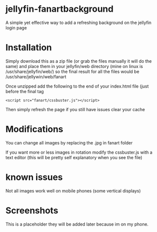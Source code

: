 # jellyfin-fanartbackground
A simple yet effective way to add a refreshing background on the jellyfin login page

# Installation
Simply download this as a zip file (or grab the files manually it will do the same) and place them in your jellyfin/web directory (mine on linux is /usr/share/jellyfin/web/) so the final result for all the files would be /usr/share/jellywin/web/fanart

Once unzipped add the following to the end of your index.html file (just before the final </body> tag

    <script src="fanart/cssbuster.js"></script>

Then simply refresh the page if you still have issues clear your cache

# Modifications
You can change all images by replacing the .jpg in fanart folder

If you want more or less images in rotation modify the cssbuster.js with a text editor (this will be pretty self explanatory when you see the file)

# known issues 
Not all images work well on mobile phones (some vertical displays)

# Screenshots
This is a placeholder they will be added later because im on my phone.
